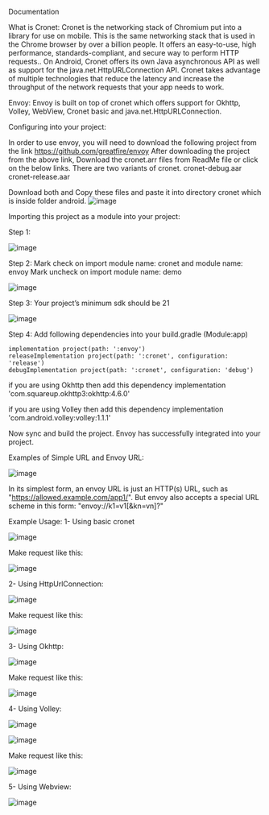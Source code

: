 Documentation

What is Cronet:
Cronet is the networking stack of Chromium put into a library for use on mobile. This is the same networking stack that is used in the Chrome browser by over a billion people. It offers an easy-to-use, high performance, standards-compliant, and secure way to perform HTTP requests.. On Android, Cronet offers its own Java asynchronous API as well as support for the java.net.HttpURLConnection API. Cronet takes advantage of multiple technologies that reduce the latency and increase the throughput of the network requests that your app needs to work.

Envoy:
Envoy is built on top of cronet which offers support for Okhttp, Volley, WebView, Cronet basic and java.net.HttpURLConnection. 

Configuring into your project:

In order to use envoy, you will need to download the following project from the link 
https://github.com/greatfire/envoy
After downloading the project from the above link,  Download the cronet.arr files from ReadMe file or click on the below links. There are two variants of cronet.
cronet-debug.aar
cronet-release.aar

Download both and Copy these files and paste it into directory cronet which is inside folder android.
![image](https://user-images.githubusercontent.com/15171546/89523440-45bd8480-d7fc-11ea-8be9-a40fb5126bb8.png)

 
Importing this project as a module into your project:

  Step 1: 


![image](https://user-images.githubusercontent.com/15171546/89523489-5ec63580-d7fc-11ea-8d6e-0d1cbcbff790.png)






Step 2:
Mark check on import module name: cronet and module name: envoy
Mark uncheck on import module name: demo

![image](https://user-images.githubusercontent.com/15171546/89523578-85846c00-d7fc-11ea-933b-5f6e91196b7b.png)

 


Step 3:
Your project’s minimum sdk should be 21 

![image](https://user-images.githubusercontent.com/15171546/89523626-9af99600-d7fc-11ea-96b8-2834ff9df65e.png)


Step 4:
Add following dependencies into your build.gradle (Module:app)

```
implementation project(path: ':envoy')
releaseImplementation project(path: ':cronet', configuration: 'release')
debugImplementation project(path: ':cronet', configuration: 'debug')
```

if you are using Okhttp then add this dependency
implementation 'com.squareup.okhttp3:okhttp:4.6.0'


if you are using Volley then add this dependency
implementation 'com.android.volley:volley:1.1.1'


Now sync and build the project. Envoy has successfully integrated into your project.

Examples of Simple URL and Envoy URL:
 
 ![image](https://user-images.githubusercontent.com/15171546/89523711-c0869f80-d7fc-11ea-92bc-da8530eac030.png)


In its simplest form, an envoy URL is just an HTTP(s) URL, such as "https://allowed.example.com/app1/". But envoy also accepts a special URL scheme in this form: "envoy://k1=v1[&kn=vn]?"

Example Usage:
1-	Using basic cronet
 
 ![image](https://user-images.githubusercontent.com/15171546/89523744-d1371580-d7fc-11ea-909e-b71cc564f713.png)


Make request like this: 


![image](https://user-images.githubusercontent.com/15171546/89523762-dd22d780-d7fc-11ea-8437-66b8a8ae8f53.png)



























2-	Using HttpUrlConnection:

![image](https://user-images.githubusercontent.com/15171546/89523804-ef9d1100-d7fc-11ea-9dab-04dc28ab6b2f.png)

 
Make request like this:
 
![image](https://user-images.githubusercontent.com/15171546/89523837-f9267900-d7fc-11ea-9aca-2bfafad99975.png)



































3-	Using Okhttp:
 
 
 ![image](https://user-images.githubusercontent.com/15171546/89523879-06dbfe80-d7fd-11ea-9084-fcfad3c8f5bc.png)



Make request like this:
 
![image](https://user-images.githubusercontent.com/15171546/89523908-14918400-d7fd-11ea-9f8b-49da421b803f.png)




4-	Using Volley:
 

![image](https://user-images.githubusercontent.com/15171546/89523941-2410cd00-d7fd-11ea-8294-49dcb385740f.png)


![image](https://user-images.githubusercontent.com/15171546/89523964-30952580-d7fd-11ea-8d06-d68ceccc6cb9.png)


Make request like this:

![image](https://user-images.githubusercontent.com/15171546/89524012-3db21480-d7fd-11ea-8c98-1409918b9a82.png)

 


5-	Using Webview:

![image](https://user-images.githubusercontent.com/15171546/89524038-499dd680-d7fd-11ea-8c37-f9d2739a12f5.png)

 
